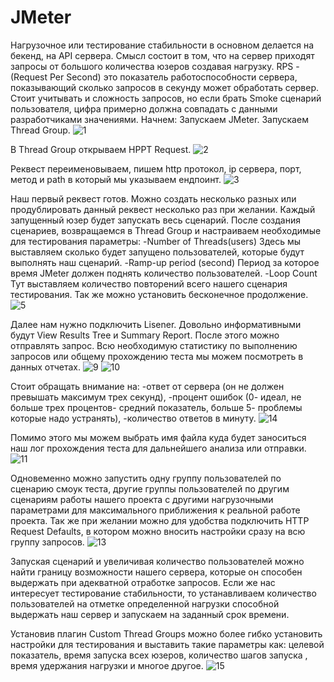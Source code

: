 # JMeter
Нагрузочное или тестирование стабильности в основном делается на бекенд, на API сервера. Смысл состоит в том, что на сервер приходят запросы от большого количества юзеров создавая нагрузку.
RPS - (Request Per Second) это показатель работоспособности сервера, показывающий сколько запросов в секунду может обработать сервер. Стоит учитывать и сложность запросов, но если брать Smoke сценарий 
пользователя, цифра примерно должна совпадать с данными разработчиками значениями.
Начнем:
Запускаем JMeter.
Запускаем Thread Group.
![1](image/1.png)

В Thread Group открываем HPPT Request.
![2](image/2.png)

Реквест переименовываем, пишем http протокол, ip сервера, порт, метод и path в который мы указываем ендпоинт.
![3](image/3.png)
 
Наш первый реквест готов. Можно создать несколько разных или продублировать данный реквест несколько раз при желании. Каждый запущенный юзер будет запускать весь сценарий.
После создания сценариев, возвращаемся в Thread Group и настраиваем необходимые для тестирования параметры:
-Number of Threads(users) Здесь мы выставляем сколько будет запущено пользователей, которые будут выполнять наш сценарий.
-Ramp-up period (second) Период за которое время JMeter должен поднять количество пользователей.
-Loop Count Тут выставляем количество повторений всего нашего сценария тестирования. Так же можно установить бесконечное продолжение.
![5](image/5.png)
 
Далее нам нужно подключить Lisener. Довольно информативными будут View Results Tree и Summary Report.
После этого можно отправлять запрос. Всю необходимую статистику по выполнению запросов или общему прохождению теста мы можем посмотреть в данных отчетах.
![9](image/9.png)
![10](image/10.png)
 
Стоит обращать внимание на:
-ответ от сервера (он не должен превышать максимум трех секунд),
-процент ошибок (0- идеал, не больше трех процентов- средний показатель, больше 5- проблемы которые надо устранять),
-количество ответов в минуту.
![14](image/14.png)

Помимо этого мы можем выбрать имя файла куда будет заноситься наш лог прохождения теста для дальнейшего анализа
или отправки.
![11](image/11.png)

Одновеменно можно запустить одну группу пользователей по сценарию смоук теста, другие группы пользователей по другим сценариям работы нашего проекта с другими нагрузочными параметрами для
максимального приближения к реальной работе проекта. Так же при желании можно для удобства подключить HTTP Request Defaults, в котором можно вносить настройки сразу на всю группу запросов.
![13](image/13.png)

Запуская сценарий и увеличивая количество пользователей можно найти границу возможности нашего сервера, которые он способен выдержать при адекватной отработке запросов.
Если же нас интересует тестирование стабильности, то устанавливаем количество пользователей на отметке определенной нагрузки способной выдержать наш сервер и запускаем на заданный срок времени.

Установив плагин Custom Thread Groups можно более гибко установить настройки для тестирования и выставить такие параметры как:
целевой показатель, время запуска всех юзеров, количество шагов запуска , время удержания нагрузки и многое другое.
![15](image/15.png)
